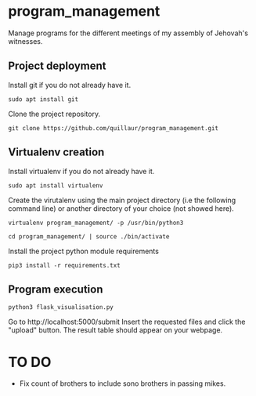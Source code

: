 # program_management
Manage programs for the different meetings of my assembly of Jehovah's witnesses.

## Project deployment
Install git if you do not already have it.
```shell
sudo apt install git
```

Clone the project repository.
```shell
git clone https://github.com/quillaur/program_management.git
```

## Virtualenv creation
Install virtualenv if you do not already have it. 
```shell
sudo apt install virtualenv
```

Create the virutalenv using the main project directory (i.e the following command line) or another directory of your choice (not showed here).
```shell
virtualenv program_management/ -p /usr/bin/python3
```
```shell
cd program_management/ | source ./bin/activate
```

Install the project python module requirements
```shell
pip3 install -r requirements.txt
```

## Program execution
```shell
python3 flask_visualisation.py
```

Go to http://localhost:5000/submit
Insert the requested files and click the "upload" button.
The result table should appear on your webpage.

# TO DO
- Fix count of brothers to include sono brothers in passing mikes.